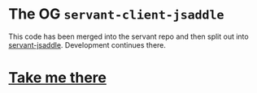 # The OG `servant-client-jsaddle`

This code has been merged into the servant repo and then split out into [servant-jsaddle](https://github.com/haskell-servant/servant-jsaddle). Development continues there.

# [Take me there](https://github.com/haskell-servant/servant-jsaddle)

